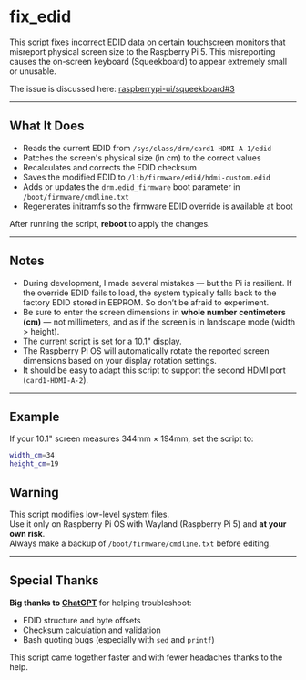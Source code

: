 # fix_edid

This script fixes incorrect EDID data on certain touchscreen monitors that misreport physical screen size to the Raspberry Pi 5. This misreporting causes the on-screen keyboard (Squeekboard) to appear extremely small or unusable.

The issue is discussed here: [raspberrypi-ui/squeekboard#3](https://github.com/raspberrypi-ui/squeekboard/issues/3)

---

## What It Does

- Reads the current EDID from `/sys/class/drm/card1-HDMI-A-1/edid`
- Patches the screen's physical size (in cm) to the correct values
- Recalculates and corrects the EDID checksum
- Saves the modified EDID to `/lib/firmware/edid/hdmi-custom.edid`
- Adds or updates the `drm.edid_firmware` boot parameter in `/boot/firmware/cmdline.txt`
- Regenerates initramfs so the firmware EDID override is available at boot

After running the script, **reboot** to apply the changes.

---

## Notes

- During development, I made several mistakes — but the Pi is resilient. If the override EDID fails to load, the system typically falls back to the factory EDID stored in EEPROM. So don’t be afraid to experiment.
- Be sure to enter the screen dimensions in **whole number centimeters (cm)** — not millimeters, and as if the screen is in landscape mode (width > height).
- The current script is set for a 10.1" display.
- The Raspberry Pi OS will automatically rotate the reported screen dimensions based on your display rotation settings.
- It should be easy to adapt this script to support the second HDMI port (`card1-HDMI-A-2`).

---

## Example

If your 10.1" screen measures 344mm × 194mm, set the script to:

```bash
width_cm=34
height_cm=19
```

## Warning

This script modifies low-level system files.  
Use it only on Raspberry Pi OS with Wayland (Raspberry Pi 5) and **at your own risk**.  
Always make a backup of `/boot/firmware/cmdline.txt` before editing.

---

## Special Thanks

**Big thanks to [ChatGPT](https://openai.com/chatgpt)** for helping troubleshoot:

- EDID structure and byte offsets  
- Checksum calculation and validation  
- Bash quoting bugs (especially with `sed` and `printf`)  

This script came together faster and with fewer headaches thanks to the help.
